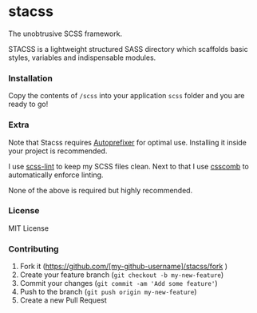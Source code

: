 stacss
======

The unobtrusive SCSS framework.

STACSS is a lightweight structured SASS directory which scaffolds basic styles, variables and indispensable modules.

### Installation

Copy the contents of `/scss` into your application `scss` folder and you are ready to go!

### Extra

Note that Stacss requires [Autoprefixer](https://github.com/postcss/autoprefixer) for optimal use. Installing it inside your project is recommended.

I use [scss-lint](https://github.com/brigade/scss-lint) to keep my SCSS files clean. Next to that I use [csscomb](https://github.com/csscomb/csscomb.js) to automatically enforce linting.

None of the above is required but highly recommended.

### License

MIT License

### Contributing

1. Fork it (https://github.com/[my-github-username]/stacss/fork )
2. Create your feature branch (`git checkout -b my-new-feature`)
3. Commit your changes (`git commit -am 'Add some feature'`)
4. Push to the branch (`git push origin my-new-feature`)
5. Create a new Pull Request

